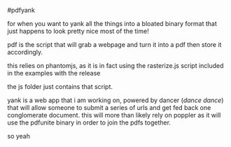 #pdfyank 

for when you want to yank all the things into a bloated binary format
that just happens to look pretty nice most of the time!

pdf is the script that will grab a webpage and turn it into a pdf then store it accordingly. 

this relies on phantomjs, as it is in fact using the rasterize.js script included in the examples with the release

the js folder just contains that script.

yank is a web app that i am working on, powered by dancer (_dance dance_) that will allow someone to submit a series of urls and get fed back one conglomerate document. this will more than likely rely on poppler as it will use the pdfunite binary in order to join the pdfs together.

so yeah
